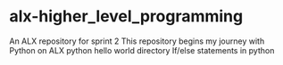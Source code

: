 # alx-higher_level_programming
An ALX repository for sprint 2
This repository begins my journey with Python on ALX
python hello world directory
If/else statements in python
